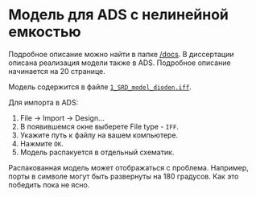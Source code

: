 # Модель для ADS с нелинейной емкостью

Подробное описание можно найти в папке [/docs](https://github.com/electronics-physvsu/srd-models/tree/master/ADS%20SRD%20Model/docs). 
В диссертации описана реализация модели также в ADS. Подробное описание начинается на 20 странице.

Модель содержится в файле [`1_SRD_model_dioden.iff`](https://github.com/electronics-physvsu/srd-models/blob/master/ADS%20SRD%20Model/1_SRD_model_dioden.iff). 

Для импорта в ADS:
1. File -> Import -> Design...
2. В появившемся окне выберете File type - `IFF`.
3. Укажите путь к файлу на вашем компьютере.
4. Нажмите `OK`.
5. Модель распакуется в отдельный схематик.

Распакованная модель может отображаться с проблема. Например, порты в символе могут быть развернуты на 180 градусов. Как это победить пока не ясно.
